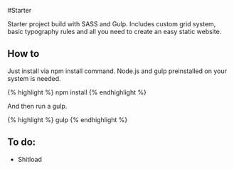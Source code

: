 #Starter

Starter project build with SASS and Gulp. Includes custom grid system, basic typography rules and all you need to create an easy static website.

## How to

Just install via npm install command. Node.js and gulp preinstalled on your system is needed.

{% highlight  %}
npm install
{% endhighlight %}

And then run a gulp.

{% highlight  %}
gulp
{% endhighlight %}

## To do:
- Shitload
